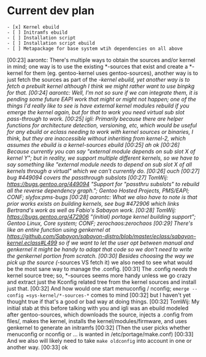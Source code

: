 Current dev plan
================

	- [x] Kernel ebuild
	- [ ] Initramfs ebuild
	- [ ] Installation script
	- [ ] Installation script ebuild
	- [ ] Metapackage for base system wtih dependencies on all above



[00:23] <TomWij> aarontc: There's multiple ways to obtain the sources and/or kernel in mind; one way is to use the existing *-sources that exist and create a *-kernel for them (eg. gentoo-kernel uses gentoo-sources), another way is to just fetch the sources as part of the *-kernel ebuild, yet another way is to fetch a prebuilt kernel although I think we might rather want to use binpkg for that.
[00:24] <TomWij> aarontc: Well, I'm not so sure if we can integrate them, it is pending some future EAPI work that might or might not happen; one of the things I'd really like to see is have external kernel modules rebuild if you emerge the kernel again, but for that to work you need virtual sub slot pass-through to work.
[00:25] <aarontc> igli: Primarily because there are helper functions for architecture detection, versioning, etc, which would be useful for any ebuild or eclass needing to work with kernel sources or binaries, I think, but they are inaccessible without inheriting from kernel-2, which assumes the ebuild is a kernel-sources ebuild
[00:25] <igli> ah ok
[00:26] <TomWij> Because currently you can say "external module depends on sub slot X of kernel Y"; but in reality, we support multiple different kernels, so we have to say something like "external module needs to depend on sub slot X of all kernels through a virtual" which we can't currently do.
[00:26] <igli> ouch
[00:27] <TomWij> bug #449094 covers the passthrough subslots
[00:27] <willikins> TomWij: https://bugs.gentoo.org/449094 "Support for "passthru subslots" to rebuild all the reverse dependency graph."; Gentoo Hosted Projects, PMS/EAPI; CONF; slyfox:pms-bugs
[00:28] <TomWij> aarontc: What we also have to note is that prior works exists on building kernels, see bug #472906 which links Bertrand's work as well as Fabio's Sabayon work.
[00:28] <willikins> TomWij: https://bugs.gentoo.org/472906 "(initial) portage kernel building support"; Gentoo Linux, Core system; CONF; zerochaos:zerochaos
[00:29] <TomWij> There's like an entire function using genkernel at https://github.com/Sabayon/sabayon-distro/blob/master/eclass/sabayon-kernel.eclass#L499 so if we want to let the user opt between manual and genkernel it might be handy to adapt that code so we don't need to write the genkernel portion from scratch.
[00:30] <TomWij> Besides choosing the way we pick up the source (*-sources VS fetch it) we also need to see what would be the most sane way to manage the .config.
[00:31] <TomWij> The .config _needs_ the kernel source tree; so, *-sources seems more handy unless we go crazy and extract just the Kconfig related tree from the kernel sources and install just that.
[00:32] <TomWij> And how would one start menuconfig / nconfig; `emerge --config =sys-kernel/*-sources-*` comes to mind
[00:32] <TomWij> but I haven't yet thought true if that's a good or bad way at doing things.
[00:32] <aarontc> TomWij: My initial stab at this before talking with you and igli was an ebuild modeled after gentoo-sources, which downloads the source, injects a .config from files/, makes the kernel, installs the kernel/modules/firmware, and uses genkernel to generate an initramfs
[00:32] <TomWij> (Then the user picks whether menuconfig or nconfig or ... is wanted in /etc/portage/make.conf)
[00:33] <TomWij> And we also will likely need to take `make oldconfig` into account in one or another way.
[00:33] <igli> ok
